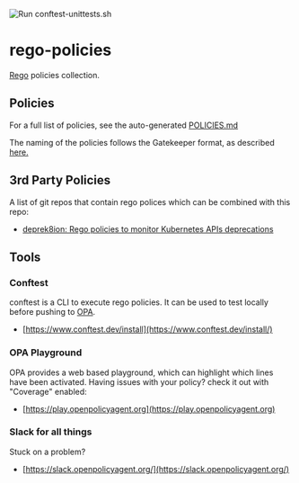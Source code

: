 ![Run conftest-unittests.sh](https://github.com/garethahealy/rego-policies/workflows/Run%20conftest-unittests.sh/badge.svg)

# rego-policies
[Rego](https://www.openpolicyagent.org/docs/latest/policy-language/) policies collection.

## Policies
For a full list of policies, see the auto-generated [POLICIES.md](POLICIES.md)

The naming of the policies follows the Gatekeeper format, as described [here.](https://github.com/plexsystems/konstraint#how-template-and-constraint-naming-works)

## 3rd Party Policies
A list of git repos that contain rego polices which can be combined with this repo:
- [deprek8ion: Rego policies to monitor Kubernetes APIs deprecations](https://github.com/swade1987/deprek8ion)

## Tools
### Conftest
conftest is a CLI to execute rego policies. It can be used to test locally before pushing to [OPA](https://www.openpolicyagent.org/).
- [https://www.conftest.dev/install](https://www.conftest.dev/install/)

### OPA Playground
OPA provides a web based playground, which can highlight which lines have been activated. Having issues with your policy? check it out with "Coverage" enabled:
- [https://play.openpolicyagent.org](https://play.openpolicyagent.org)

### Slack for all things
Stuck on a problem?
- [https://slack.openpolicyagent.org/](https://slack.openpolicyagent.org/)